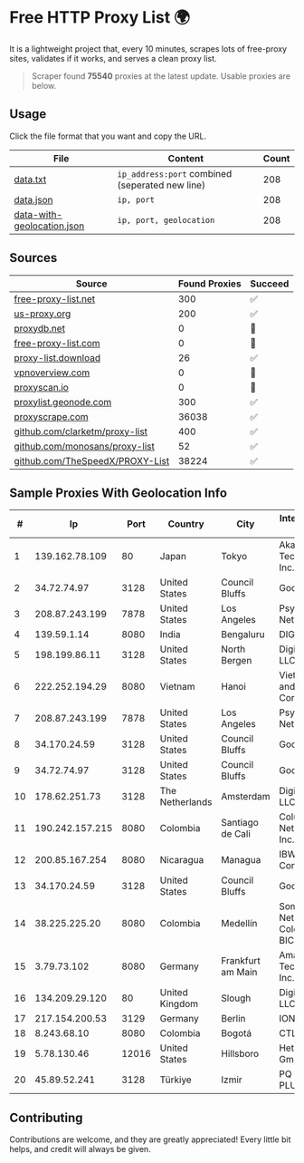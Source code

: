 
# Free HTTP Proxy List 🌍

It is a lightweight project that, every 10 minutes, scrapes lots of free-proxy sites, validates if it works, and serves a clean proxy list.


> Scraper found **75540** proxies at the latest update. Usable proxies are below.

## Usage

Click the file format that you want and copy the URL.


|File|Content|Count|
|----|-------|-----|
|[data.txt](https://raw.githubusercontent.com/themiralay/Proxy-List-World/master/data.txt)|`ip_address:port` combined (seperated new line)|208|
|[data.json](https://raw.githubusercontent.com/themiralay/Proxy-List-World/master/data.json)|`ip, port`|208|
|[data-with-geolocation.json](https://raw.githubusercontent.com/themiralay/Proxy-List-World/master/data-with-geolocation.json)|`ip, port, geolocation`|208|

## Sources

|Source|Found Proxies|Succeed|
|------|-------------|-------|
|[free-proxy-list.net](https://free-proxy-list.net)|300|✅|
|[us-proxy.org](https://www.us-proxy.org)|200|✅|
|[proxydb.net](http://proxydb.net)|0|🚫|
|[free-proxy-list.com](https://free-proxy-list.com/?page=&port=&type%5B%5D=http&type%5B%5D=https&up_time=0&search=Search)|0|🚫|
|[proxy-list.download](https://www.proxy-list.download/HTTP)|26|✅|
|[vpnoverview.com](https://vpnoverview.com/privacy/anonymous-browsing/free-proxy-servers)|0|🚫|
|[proxyscan.io](https://www.proxyscan.io)|0|🚫|
|[proxylist.geonode.com](https://proxylist.geonode.com/api/proxy-list?limit=300&page=1&sort_by=lastChecked&sort_type=desc&protocols=http,https)|300|✅|
|[proxyscrape.com](https://api.proxyscrape.com/v2/?request=displayproxies&protocol=http&timeout=10000&country=all&ssl=all&anonymity=all)|36038|✅|
|[github.com/clarketm/proxy-list](https://raw.githubusercontent.com/clarketm/proxy-list/master/proxy-list-raw.txt)|400|✅|
|[github.com/monosans/proxy-list](https://raw.githubusercontent.com/monosans/proxy-list/main/proxies/http.txt)|52|✅|
|[github.com/TheSpeedX/PROXY-List](https://raw.githubusercontent.com/TheSpeedX/PROXY-List/master/http.txt)|38224|✅|


## Sample Proxies With Geolocation Info

|#|Ip|Port|Country|City|Internet Service Provider|
|-|--|----|-------|----|-------------------------|
|1|139.162.78.109|80|Japan|Tokyo|Akamai Technologies, Inc.|
|2|34.72.74.97|3128|United States|Council Bluffs|Google LLC|
|3|208.87.243.199|7878|United States|Los Angeles|Psychz Networks|
|4|139.59.1.14|8080|India|Bengaluru|DIGITALOCEAN|
|5|198.199.86.11|3128|United States|North Bergen|DigitalOcean, LLC|
|6|222.252.194.29|8080|Vietnam|Hanoi|VietNam Post and Telecom Corporation|
|7|208.87.243.199|7878|United States|Los Angeles|Psychz Networks|
|8|34.170.24.59|3128|United States|Council Bluffs|Google LLC|
|9|34.72.74.97|3128|United States|Council Bluffs|Google LLC|
|10|178.62.251.73|3128|The Netherlands|Amsterdam|DigitalOcean, LLC|
|11|190.242.157.215|8080|Colombia|Santiago de Cali|Columbus Networks USA, Inc.|
|12|200.85.167.254|8080|Nicaragua|Managua|IBW Communications|
|13|34.170.24.59|3128|United States|Council Bluffs|Google LLC|
|14|38.225.225.20|8080|Colombia|Medellín|Somos Networks Colombia S.a.s. BIC|
|15|3.79.73.102|8080|Germany|Frankfurt am Main|Amazon Technologies Inc.|
|16|134.209.29.120|80|United Kingdom|Slough|DigitalOcean, LLC|
|17|217.154.200.53|3129|Germany|Berlin|IONOS SE|
|18|8.243.68.10|8080|Colombia|Bogotá|CTL Colombia|
|19|5.78.130.46|12016|United States|Hillsboro|Hetzner Online GmbH|
|20|45.89.52.241|3128|Türkiye|Izmir|PQ HOSTING PLUS S.R.L.|



## Contributing

Contributions are welcome, and they are greatly appreciated! Every
little bit helps, and credit will always be given.

